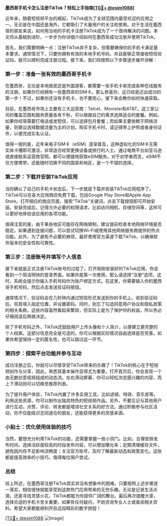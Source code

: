 **墨西哥手机卡怎么注册TikTok？轻松上手指南[[TG💪+ @esim1088](https://t.me/s/esim1088)]**

近年来，随着短视频平台的崛起，TikTok成为了全球范围内最受欢迎的应用之一。无论是在中国还是海外，它都吸引了大量用户的关注和使用。对于生活在墨西哥的朋友来说，如何用当地的手机卡注册TikTok成为了一个亟待解决的问题。本文将从基础到进阶，一步步为你详细介绍如何在墨西哥成功注册并使用TikTok。

首先，我们需要明确一点：注册TikTok并不复杂，但需要确保你的手机卡满足基本要求。通常情况下，只要你拥有有效的本地手机号码，并且能够正常接收短信验证码，就可以顺利完成注册过程。接下来，我们将按照以下步骤逐步展开讲解：

### 第一步：准备一张有效的墨西哥手机卡

在墨西哥，无论是本地居民还是外国游客，都需要一张手机卡来完成各种在线服务的注册。如果你已经拥有一张墨西哥的SIM卡，那么恭喜你，这已经是迈出成功的第一步！不过，如果你还没有手机卡，也不要担心，接下来会教你如何快速获取。

目前，在墨西哥市场上主要有三大运营商：Telcel、Movistar和AT&T。这三家公司的覆盖范围和服务质量各有千秋，可以根据自己的需求选择适合的套餐。例如，如果你经常需要打电话或发短信，可以选择包月套餐；而如果主要依赖于网络流量，则建议选择数据流量为主的计划。购买手机卡时，请记得带上护照或者身份证件，以便完成实名认证。

值得一提的是，近年来电子SIM卡（eSIM）逐渐普及，这种虚拟化的SIM卡无需实体卡槽即可激活，非常适合经常更换设备或旅行的人士。通过电商平台如亚马逊或直接联系运营商官网，都可以便捷地获取eSIM服务。对于初学者而言，eSIM不仅方便携带，还能随时切换不同的国家和地区，是一个不错的选择。

### 第二步：下载并安装TikTok应用

当你确认了自己的手机卡状态后，下一步就是下载并安装TikTok应用程序了。TikTok可以在各大应用商店免费下载，包括Google Play Store和Apple App Store。打开相应的商店页面，搜索“TikTok”关键词，点击下载按钮即可开始安装。安装完成后，记得允许必要的权限请求，比如访问相机、存储空间等，这样可以更好地体验该应用的各项功能。

值得注意的是，由于某些地区可能存在网络限制，建议提前检查本地网络环境是否稳定。如果遇到连接问题，可以尝试切换Wi-Fi或使用其他网络服务商提供的热点功能。此外，为了避免不必要的麻烦，最好使用官方渠道下载TikTok，以确保软件版本的安全性和可靠性。

### 第三步：注册账号并填写个人信息

接下来就是正式注册TikTok账号的过程了。打开刚刚安装好的TikTok应用，你会看到一个简洁明快的登录界面。如果你是第一次使用，那么请选择“注册”选项。这时，系统会提示你输入手机号码作为账户绑定方式。在这里，你需要输入你的墨西哥手机号码，然后点击发送验证码按钮。

通常情况下，验证码会在几秒钟内通过短信形式发送到你的手机上。收到验证码后，将其填入指定位置，并设置密码。同时，别忘了勾选同意用户协议和隐私政策的相关条款。这些内容虽然看起来繁琐，但实际上是为了保护你的权益，所以务必仔细阅读后再做决定。

除了手机号码之外，TikTok还鼓励用户上传头像和个人简介，以便建立更完整的个人档案。这部分信息完全是可选的，你可以根据实际情况自由选择是否完善。如果你希望保持一定的匿名性，也可以跳过这一环节。

### 第四步：探索平台功能并参与互动

成功注册之后，你就可以尽情享受TikTok带来的乐趣了！TikTok的核心在于短视频创作与分享，因此，熟悉其基本操作显得尤为重要。打开首页后，你会发现一个由无数创意视频组成的动态流。左右滑动屏幕，你可以轻松浏览感兴趣的内容，而上下滑动则可以切换至推荐列表。

为了提升用户体验，TikTok内置了许多实用工具，比如滤镜、特效、音乐库等。利用这些资源，你可以制作出独具特色的短视频作品。另外，不要忘记与其他用户进行互动，点赞、评论、转发都是增进社交关系的好方法。通过积极参与社区活动，你不仅能结识志同道合的朋友，还能获得更多的灵感来源。

### 小贴士：优化使用体验的技巧

当然，要想充分利用TikTok的功能，还需要掌握一些小窍门。比如，合理安排发布时间，选择活跃度较高的时段发布内容，可以增加曝光率；定期清理缓存文件，避免因内存不足影响流畅度；关注官方账号，及时了解最新动态和政策变化。这些都是提高效率的小技巧，值得每位用户尝试。

### 总结

综上所述，在墨西哥注册TikTok其实并没有想象中的困难。只要按照上述步骤逐一落实，相信很快就能享受到这款热门应用带来的无穷乐趣。无论是记录生活点滴，还是寻找灵感火花，TikTok都能为你提供广阔的舞台。最后再次提醒大家，选择合适的手机卡至关重要，如果有任何疑问，不妨咨询专业人士或查阅相关资料。希望大家都能顺利开启这段精彩的数字旅程！

[[TG💪+ @esim1088](https://t.me/s/esim1088) ![Image](https://i.postimg.cc/4NQfJmqS/Snipaste-2025-05-13-00-14-12.png)]